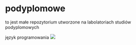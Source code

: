 # podyplomowe
to jest małe repozytorium utworzone na labolatoriach studiów podyplomowych

język programowania
![](C:\Users\jamikrut\Downloads\Python_logo_1990s.png)